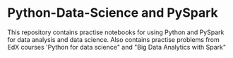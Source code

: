 # Python-Data-Science and PySpark
This repository contains practise notebooks for using Python and PySpark for data analysis and data science. 
Also contains practise problems from EdX courses 'Python for data science" and "Big Data Analytics with Spark"
